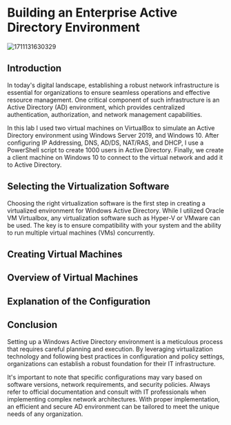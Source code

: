 # Building an Enterprise Active Directory Environment

![1711131630329](https://github.com/Lachiecodes/Active-Directory/assets/138475757/76ded16b-f089-4f78-a96a-9efafe198e9e)
## Introduction
In today's digital landscape, establishing a robust network infrastructure is essential for organizations to ensure seamless operations and effective resource management. One critical component of such infrastructure is an Active Directory (AD) environment, which provides centralized authentication, authorization, and network management capabilities. 

In this lab I used two virtual machines on VirtualBox to simulate an Active Directory environment using Windows Server 2019, and Windows 10. After configuring IP Addressing, DNS, AD/DS, NAT/RAS, and DHCP, I use a PowerShell script to create 1000 users in Active Directory. Finally, we create a client machine on Windows 10 to connect to the virtual network and add it to Active Directory.

## Selecting the Virtualization Software
Choosing the right virtualization software is the first step in creating a virtualized environment for Windows Active Directory. While I utilized Oracle VM Virtualbox, any virtualization software such as Hyper-V or VMware can be used. The key is to ensure compatibility with your system and the ability to run multiple virtual machines (VMs) concurrently.

## Creating Virtual Machines


## Overview of Virtual Machines


## Explanation of the Configuration


## Conclusion
Setting up a Windows Active Directory environment is a meticulous process that requires careful planning and execution. By leveraging virtualization technology and following best practices in configuration and policy settings, organizations can establish a robust foundation for their IT infrastructure.

It's important to note that specific configurations may vary based on software versions, network requirements, and security policies. Always refer to official documentation and consult with IT professionals when implementing complex network architectures. With proper implementation, an efficient and secure AD environment can be tailored to meet the unique needs of any organization.
